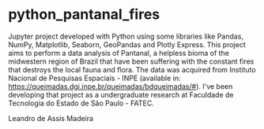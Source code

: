 # python_pantanal_fires

Jupyter project developed with Python using some libraries like Pandas, NumPy, Matplotlib, Seaborn, GeoPandas and Plotly Express. 
This project aims to perform a data analysis of Pantanal, a helpless bioma of the midwestern region of Brazil that have been suffering with the constant fires that destroys the local fauna and flora.
The data was acquired from Instituto Nacional de Pesquisas Espaciais - INPE (available in: https://queimadas.dgi.inpe.br/queimadas/bdqueimadas/#).
I've been developing that project as a undergraduate research at Faculdade de Tecnologia do Estado de São Paulo - FATEC.

Leandro de Assis Madeira

